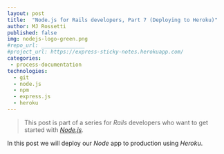 ```yaml
---
layout: post
title:  "Node.js for Rails developers, Part 7 (Deploying to Heroku)"
author: MJ Rossetti
published: false
img: nodejs-logo-green.png
#repo_url: ______________
#project_url: https://express-sticky-notes.herokuapp.com/
categories:
 - process-documentation
technologies:
  - git
  - node.js
  - npm
  - express.js
  - heroku
---
```


> This post is part of a series for *Rails* developers who want to get started with [*Node.js*](https://nodejs.org/en/).

In this post we will deploy our *Node* app to production using *Heroku*.

